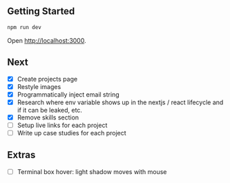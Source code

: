 ## Getting Started

```bash
npm run dev
```

Open [http://localhost:3000](http://localhost:3000).

## Next
- [x] Create projects page
- [x] Restyle images
- [x] Programmatically inject email string
- [x] Research where env variable shows up in the nextjs / react lifecycle and if it can be leaked, etc.
- [x] Remove skills section
- [ ] Setup live links for each project
- [ ] Write up case studies for each project

## Extras
- [ ] Terminal box hover: light shadow moves with mouse